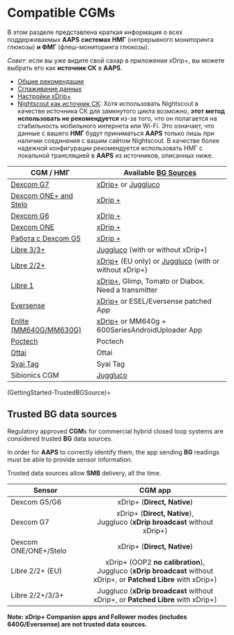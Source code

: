# Compatible CGMs

В этом разделе представлена краткая информация о всех поддерживаемых **AAPS** **системах НМГ** (непрерывного мониторинга глюкозы) **и ФМГ** (флеш-мониторинга глюкозы).

*Совет*: если вы уже видите свой сахар в приложении xDrip+, вы можете выбрать его как **источник СК** в **AAPS**.

* [Общие рекомендации](../CompatibleCgms/GeneralCGMRecommendation.md)
* [Сглаживание данных](../CompatibleCgms/SmoothingBloodGlucoseData.md)
* [Настройки xDrip+](../CompatibleCgms/xDrip.md)
* [Nightscout как источник СК](../CompatibleCgms/CgmNightscoutUpload.md): Хотя использовать Nightscout в качестве источника СК для замкнутого цикла возможно, **этот метод использовать не рекомендуется** из-за того, что он полагается на стабильность мобильного интернета или Wi-Fi. Это означает, что данные с вашего **НМГ** будут приниматься **AAPS** только лишь при наличии соединения с вашим сайтом Nightscout. В качестве более надежной конфигурации рекомендуется использовать НМГ с локальной трансляцией в **AAPS** из источников, описанных ниже.

| CGM /  НМГ                                             | Available [BG Sources](#Config-Builder-bg-source)                                                                    |
| ------------------------------------------------------ | -------------------------------------------------------------------------------------------------------------------- |
| [Dexcom G7](../CompatibleCgms/DexcomG7.md)             | [xDrip+](../CompatibleCgms/xDrip.md) or [Juggluco](../CompatibleCgms/Juggluco.md)                                    |
| [Dexcom ONE+ and Stelo](../CompatibleCgms/DexcomG7.md) | [xDrip +](../CompatibleCgms/xDrip.md)                                                                                |
| [Dexcom G6](../CompatibleCgms/DexcomG6.md)             | [xDrip +](../CompatibleCgms/xDrip.md)                                                                                |
| [Dexcom ONE](../CompatibleCgms/DexcomG6.md)            | [xDrip +](../CompatibleCgms/xDrip.md)                                                                                |
| [Работа с Dexcom G5](../CompatibleCgms/DexcomG5.md)    | [xDrip +](../CompatibleCgms/xDrip.md)                                                                                |
| [Libre 3/3+](../CompatibleCgms/Libre3.md)              | [Juggluco](../CompatibleCgms/Juggluco.md) (with or without xDrip+)                                                   |
| [Libre 2/2+](../CompatibleCgms/Libre2.md)              | [xDrip+](../CompatibleCgms/xDrip.md) (EU only) or [Juggluco](../CompatibleCgms/Juggluco.md) (with or without xDrip+) |
| [Libre 1](../CompatibleCgms/Libre1.md)                 | [xDrip+](../CompatibleCgms/xDrip.md), Glimp, Tomato or Diabox. Need a transmitter                                    |
| [Eversense](../CompatibleCgms/Eversense.md)            | [xDrip+](../CompatibleCgms/xDrip.md) or ESEL/Eversense patched App                                                   |
| [Enlite (MM640G/MM630G)](../CompatibleCgms/MM640g.md)  | [xDrip+](../CompatibleCgms/xDrip.md) or MM640g + 600SeriesAndroidUploader App                                        |
| [Poctech](../CompatibleCgms/PocTech.md)                | Poctech                                                                                                              |
| [Ottai](../CompatibleCgms/OttaiM8.md)                  | Ottai                                                                                                                |
| [Syai Tag](../CompatibleCgms/SyaiTagX1.md)             | Syai Tag                                                                                                             |
| Sibionics CGM                                          | [Juggluco](../CompatibleCgms/Juggluco.md)                                                                            |

(GettingStarted-TrustedBGSource)=

## Trusted BG data sources

Regulatory approved **CGM**s for commercial hybrid closed loop systems are considered trusted **BG** data sources.

In order for **AAPS** to correctly identify them, the app sending **BG** readings must be able to provide sensor information.

Trusted data sources allow **SMB** delivery, all the time.

| Sensor                |                                                        CGM app                                                         |
| --------------------- |:----------------------------------------------------------------------------------------------------------------------:|
| Dexcom G5/G6          |                                              xDrip+ (**Direct, Native**)                                               |
| Dexcom G7             |                    xDrip+ (**Direct, Native**), </br>Juggluco (**xDrip broadcast** without xDrip+)                     |
| Dexcom ONE/ONE+/Stelo |                                              xDrip+ (**Direct, Native**)                                               |
| Libre 2/2+ (EU)       | xDrip+ (OOP2 **no calibration**), </br>Juggluco (**xDrip broadcast** without xDrip+, or **Patched Libre** with xDrip+) |
| Libre 2/2+/3/3+       |                    Juggluco (**xDrip broadcast** without xDrip+, or **Patched Libre** with xDrip+)                     |

**Note: xDrip+ Companion apps and Follower modes (includes 640G/Eversense) are not trusted data sources.**
